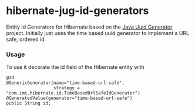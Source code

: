 # hibernate-jug-id-generators
Entity Id Generators for Hibernate based on the [Java Uuid Generator](https://github.com/cowtowncoder/java-uuid-generator) project. Initially just uses the time based uuid generator to implement a URL safe, ordered id.
### Usage
To use it decorate the id field of the Hibernate entity with
```
@Id
@GenericGenerator(name="time-based-url-safe", 
                  strategy = "com.imc.hibernate.id.TimeBasedUrlSafeIdGenerator")
@GeneratedValue(generator="time-based-url-safe")
public String id;
```